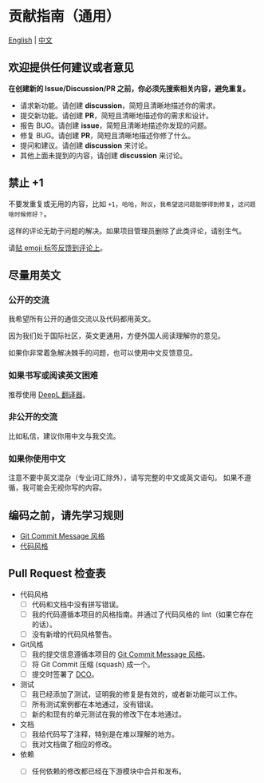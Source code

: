# 贡献指南（通用）

[English](./CONTRIBUTING.md) | [中文](./CONTRIBUTING.zh.md)

## 欢迎提供任何建议或者意见

**在创建新的 Issue/Discussion/PR 之前，你必须先搜索相关内容，避免重复。**

- 请求新功能。请创建 **discussion**，简短且清晰地描述你的需求。
- 提交新功能。请创建 **PR**，简短且清晰地描述你的需求和设计。
- 报告 BUG。请创建 **issue**，简短且清晰地描述你发现的问题。
- 修复 BUG。请创建 **PR**，简短且清晰地描述你修了什么。
- 提问和建议。请创建 **discussion** 来讨论。
- 其他上面未提到的内容，请创建 **discussion** 来讨论。

## 禁止 +1

不要发重复或无用的内容，比如 `+1`，`哈哈`，`附议`，`我希望这问题能够得到修复`，`这问题啥时候修好？`。

这样的评论无助于问题的解决。如果项目管理员删除了此类评论，请别生气。

请[贴 emoji 标签反馈到评论上](https://github.blog/2016-03-10-add-reactions-to-pull-requests-issues-and-comments/)。

## 尽量用英文

### 公开的交流

我希望所有公开的通信交流以及代码都用英文。

因为我们处于国际社区，英文更通用，方便外国人阅读理解你的意见。

如果你非常着急解决棘手的问题，也可以使用中文反馈意见。

### 如果书写或阅读英文困难

推荐使用 [DeepL 翻译器](https://www.deepl.com/translator)。

### 非公开的交流

比如私信，建议你用中文与我交流。

### 如果你使用中文

注意不要中英文混杂（专业词汇除外），请写完整的中文或英文语句。
如果不遵循，我可能会无视你写的内容。

## 编码之前，请先学习规则

- [Git Commit Message 风格][git-style]
- [代码风格](https://gcg.adoyle.me/doc/code-style/)

## Pull Request 检查表
<!-- 填入 [x] 表示已检查。-->

- 代码风格
  - [ ] 代码和文档中没有拼写错误。
  - [ ] 我的代码遵循本项目的风格指南。并通过了代码风格的 lint（如果它存在的话）。
  - [ ] 没有新增的代码风格警告。
- Git风格
  - [ ] 我的提交信息遵循本项目的 [Git Commit Message 风格][git-style]。
  - [ ] 将 Git Commit 压缩 (squash) 成一个。
  - [ ] 提交时签署了 [DCO][]。
- 测试
  - [ ] 我已经添加了测试，证明我的修复是有效的，或者新功能可以工作。
  - [ ] 所有测试案例都在本地通过，没有错误。
  - [ ] 新的和现有的单元测试在我的修改下在本地通过。
- 文档
  - [ ] 我给代码写了注释，特别是在难以理解的地方。
  - [ ] 我对文档做了相应的修改。
- 依赖
  - [ ] 任何依赖的修改都已经在下游模块中合并和发布。


<!-- Links -->

[issue]: https://github.com/adoyle-h/.github/issues
[discussion]: https://github.com/adoyle-h/.github/discussions
[PR]: https://github.com/adoyle-h/.github/pulls
[github-reaction]: https://github.blog/2016-03-10-add-reactions-to-pull-requests-issues-and-comments/
[DCO]: ./doc/dco.zh.md
[git-style]: ./doc/git-style.zh.md

